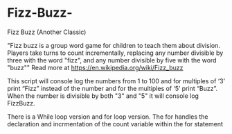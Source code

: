 # Fizz-Buzz-
Fizz Buzz (Another Classic)

"Fizz buzz is a group word game for children to teach them about division. Players take turns to count incrementally, replacing any number divisible by three with the word "fizz", and any number divisible by five with the word "buzz""
Read more at https://en.wikipedia.org/wiki/Fizz_buzz

This script will console log the numbers from 1 to 100 and for multiples of ‘3’ print “Fizz” instead of the number and for the multiples of ‘5’ print “Buzz”. When the number is divisible by both "3" and "5" it will console log FizzBuzz. 

There is a While loop version and for loop version. The for handles the declaration and incrmentation of the count variable within the for statement
